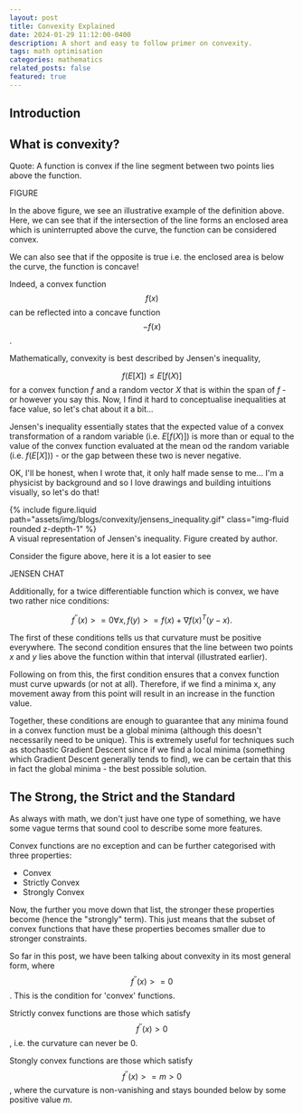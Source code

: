```yaml
---
layout: post
title: Convexity Explained
date: 2024-01-29 11:12:00-0400
description: A short and easy to follow primer on convexity.
tags: math optimisation
categories: mathematics
related_posts: false
featured: true
---
```


## Introduction

## What is convexity?

Quote:
A function is convex if the line segment between two points lies above the function.

FIGURE

In the above figure, we see an illustrative example of the definition above. Here, we can see that if the intersection of the line forms an enclosed area which is uninterrupted above the curve, the function can be considered convex.

We can also see that if the opposite is true i.e. the enclosed area is below the curve, the function is concave!

Indeed, a convex function $$f(x)$$ can be reflected into a concave function $$-f(x)$$.

Mathematically, convexity is best described by Jensen's inequality,

$$
f(E[X]) \le E[f(X)]
$$
for a convex function $f$ and a random vector $X$ that is within the span of $f$ - or however you say this. Now, I find it hard to conceptualise inequalities at face value, so let's chat about it a bit...

Jensen's inequality essentially states that the expected value of a convex transformation of a random variable (i.e. $E[f(X)]$) is more than or equal to the value of the convex function evaluated at the mean od the random variable (i.e. $f(E[X])$) - or the gap between these two is never negative.

OK, I'll be honest, when I wrote that, it only half made sense to me... I'm a physicist by background and so I love drawings and building intuitions visually, so let's do that!

<div class="row mt-3">
    <div class="col-sm mt-3 mt-md-0">
        {% include figure.liquid path="assets/img/blogs/convexity/jensens_inequality.gif" class="img-fluid rounded z-depth-1" %}
    </div>
</div>
<div class="caption">
    A visual representation of Jensen's inequality. Figure created by author.
</div>


Consider the figure above, here it is a lot easier to see




JENSEN CHAT

Additionally, for a twice differentiable function which is convex, we have two rather nice conditions:

$$
f^{''}(x) >= 0 \forall x,
f(y) >= f(x) + \nabla f(x)^{T} (y-x).
$$

The first of these conditions tells us that curvature must be positive everywhere. The second condition ensures that the line between two points $x$ and $y$ lies above the function within that interval (illustrated earlier).

Following on from this, the first condition ensures that a convex function must curve upwards (or not at all). Therefore, if we find a minima x, any movement away from this point will result in an increase in the function value.

Together, these conditions are enough to guarantee that any minima found in a convex function must be a global minima (although this doesn't necessarily need to be unique). This is extremely useful for techniques such as stochastic Gradient Descent since if we find a local minima (something which Gradient Descent generally tends to find), we can be certain that this in fact the global minima - the best possible solution.

## The Strong, the Strict and the Standard

As always with math, we don't just have one type of something, we have some vague terms that sound cool to describe some more features. 

Convex functions are no exception and can be further categorised with three properties:

- Convex
- Strictly Convex
- Strongly Convex

Now, the further you move down that list, the stronger these properties become (hence the "strongly" term). This just means that the subset of convex functions that have these properties becomes smaller due to stronger constraints.

So far in this post, we have been talking about convexity in its most general form, where $$f^{''}(x) >= 0$$. This is the condition for 'convex' functions.

Strictly convex functions are those which satisfy $$f^{''}(x) > 0$$, i.e. the curvature can never be 0.

Stongly convex functions are those which satisfy $$f^{''}(x) >= m > 0$$, where the curvature is non-vanishing and stays bounded below by some positive value $m$.

